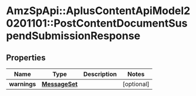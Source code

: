 # AmzSpApi::AplusContentApiModel20201101::PostContentDocumentSuspendSubmissionResponse

## Properties
Name | Type | Description | Notes
------------ | ------------- | ------------- | -------------
**warnings** | [**MessageSet**](MessageSet.md) |  | [optional] 

